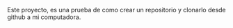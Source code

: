 Este proyecto, es una prueba de como crear un repositorio y clonarlo desde github a mi computadora.
